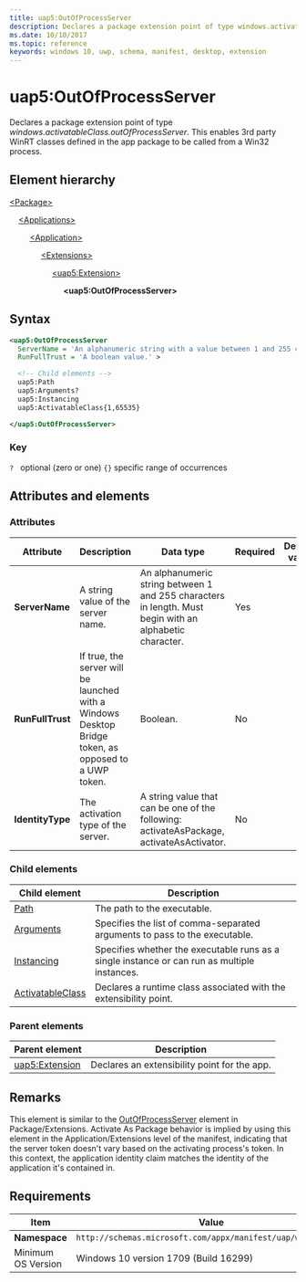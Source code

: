 ```yaml
---
title: uap5:OutOfProcessServer
description: Declares a package extension point of type windows.activatableClass.outOfProcessServer. This enables 3rd party WinRT classes defined in the app package to be called from a Win32 process.
ms.date: 10/10/2017
ms.topic: reference
keywords: windows 10, uwp, schema, manifest, desktop, extension 
---
```


# uap5:OutOfProcessServer

Declares a package extension point of type *windows.activatableClass.outOfProcessServer*. This enables 3rd party WinRT classes defined in the app package to be called from a Win32 process.

## Element hierarchy

[\<Package\>](element-package.md)

&nbsp;&nbsp;&nbsp;&nbsp;[\<Applications\>](element-applications.md)

&nbsp;&nbsp;&nbsp;&nbsp; &nbsp;&nbsp;&nbsp;&nbsp;[\<Application\>](element-application.md)

&nbsp;&nbsp;&nbsp;&nbsp; &nbsp;&nbsp;&nbsp;&nbsp; &nbsp;&nbsp;&nbsp;&nbsp;[\<Extensions\>](element-1-extensions.md)

&nbsp;&nbsp;&nbsp;&nbsp; &nbsp;&nbsp;&nbsp;&nbsp; &nbsp;&nbsp;&nbsp;&nbsp; &nbsp;&nbsp;&nbsp;&nbsp;[\<uap5:Extension\>](element-uap5-extension.md)

&nbsp;&nbsp;&nbsp;&nbsp; &nbsp;&nbsp;&nbsp;&nbsp; &nbsp;&nbsp;&nbsp;&nbsp; &nbsp;&nbsp;&nbsp;&nbsp; &nbsp;&nbsp;&nbsp;&nbsp;**\<uap5:OutOfProcessServer\>**

## Syntax

```xml
<uap5:OutOfProcessServer
  ServerName = 'An alphanumeric string with a value between 1 and 255 characters in length. Must begin with a letter.'
  RunFullTrust = 'A boolean value.' >

  <!-- Child elements -->
  uap5:Path
  uap5:Arguments?
  uap5:Instancing
  uap5:ActivatableClass{1,65535}

</uap5:OutOfProcessServer>
```

### Key

`?`   optional (zero or one)
`{}` specific range of occurrences

## Attributes and elements

### Attributes

| Attribute | Description | Data type | Required | Default value |
|-|-|-|-|-|
| **ServerName** | A string value of the server name. | An alphanumeric string between 1 and 255 characters in length. Must begin with an alphabetic character. | Yes |  |
| **RunFullTrust** | If true, the server will be launched with a Windows Desktop Bridge token, as opposed to a UWP token. | Boolean. | No |  |
| **IdentityType** | The activation type of the server. | A string value that can be one of the following: activateAsPackage, activateAsActivator. | No |  |

### Child elements

| Child element | Description |
|-|-|
| [Path](element-uap5-path.md) | The path to the executable. |
| [Arguments](element-uap5-arguments.md) | Specifies the list of comma-separated arguments to pass to the executable. |
| [Instancing](element-uap5-instancing.md) | Specifies whether the executable runs as a single instance or can run as multiple instances. |
| [ActivatableClass](element-uap5-ActivatableClass.md) | Declares a runtime class associated with the extensibility point. |

### Parent elements

| Parent element | Description |
|-|-|
| [uap5:Extension](element-uap5-extension.md) | Declares an extensibility point for the app. |

## Remarks

This element is similar to the [OutOfProcessServer](element-outOfProcessServer.md) element in Package/Extensions. Activate As Package behavior is implied by using this element in the Application/Extensions level of the manifest, indicating that the server token doesn't vary based on the activating process's token. In this context, the application identity claim matches the identity of the application it's contained in.

## Requirements

| Item | Value |
|--|--|
| **Namespace** | `http://schemas.microsoft.com/appx/manifest/uap/windows10/5` |
| Minimum OS Version | Windows 10 version 1709 (Build 16299) |
